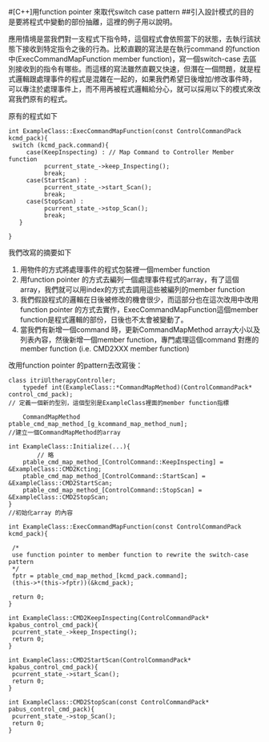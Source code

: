 #[C++]用function pointer 來取代switch case pattern
##引入設計模式的目的是要將程式中變動的部份抽離，這裡的例子用以說明。

應用情境是當我們對一支程式下指令時，這個程式會依照當下的狀態，去執行該狀態下接收到特定指令之後的行為。比較直觀的寫法是在執行command 的function中(ExecCommandMapFunction member function)，寫一個switch-case 去區別接收到的指令有哪些。而這樣的寫法雖然直觀又快速，但潛在一個問題，就是程式邏輯跟處理事件的程式是混雜在一起的，如果我們希望日後增加/修改事件時，可以專注於處理事件上，而不用再被程式邏輯給分心，就可以採用以下的模式來改寫我們原有的程式。

原有的程式如下

    int ExampleClass::ExecCommandMapFunction(const ControlCommandPack kcmd_pack){ 
     switch (kcmd_pack.command){
         case(KeepInspecting) : // Map Command to Controller Member function
              pcurrent_state_->keep_Inspecting();
              break;
         case(StartScan) :
              pcurrent_state_->start_Scan();
              break;
         case(StopScan) :
              pcurrent_state_->stop_Scan();
              break;
       }
 
    }

我們改寫的摘要如下

1. 用物件的方式將處理事件的程式包裝裡一個member function
2. 用function pointer 的方式去編列一個處理事件程式的array，有了這個array，我們就可以用index的方式去調用這些被編列的member function
3. 我們假設程式的邏輯在日後被修改的機會很少，而這部分也在這次改用中改用function pointer 的方式去實作，ExecCommandMapFunction這個member function是程式邏輯的部份，日後也不太會被變動了。
4. 當我們有新增一個command 時，更新CommandMapMethod array大小以及列表內容，然後新增一個member function，專門處理這個command 對應的member function (i.e. CMD2XXX member function)

改用function pointer 的pattern去改寫後：

    class itriUltherapyController;
        typedef int(ExampleClass::*CommandMapMethod)(ControlCommandPack* control_cmd_pack);
    // 定義一個新的型別，這個型別是ExampleClass裡面的member function指標

        CommandMapMethod ptable_cmd_map_method_[g_kcommand_map_method_num];
    //建立一個CommandMapMethod的array

    int ExampleClass::Initialize(...){
            // 略
        ptable_cmd_map_method_[ControlCommand::KeepInspecting] = &ExampleClass::CMD2Kcting;
        ptable_cmd_map_method_[ControlCommand::StartScan] = &ExampleClass::CMD2StartScan;
        ptable_cmd_map_method_[ControlCommand::StopScan] = &ExampleClass::CMD2StopScan;
    }
    //初始化array 的內容

    int ExampleClass::ExecCommandMapFunction(const ControlCommandPack kcmd_pack){

     /*
     use function pointer to member function to rewrite the switch-case pattern
     */
     fptr = ptable_cmd_map_method_[kcmd_pack.command];  
     (this->*(this->fptr))(&kcmd_pack);

     return 0;
    }

    int ExampleClass::CMD2KeepInspecting(ControlCommandPack* kpabus_control_cmd_pack){
     pcurrent_state_->keep_Inspecting();
     return 0;
    }

    int ExampleClass::CMD2StartScan(ControlCommandPack* kpabus_control_cmd_pack){
     pcurrent_state_->start_Scan();
     return 0;
    }

    int ExampleClass::CMD2StopScan(const ControlCommandPack* pabus_control_cmd_pack){
     pcurrent_state_->stop_Scan();
     return 0;
    }